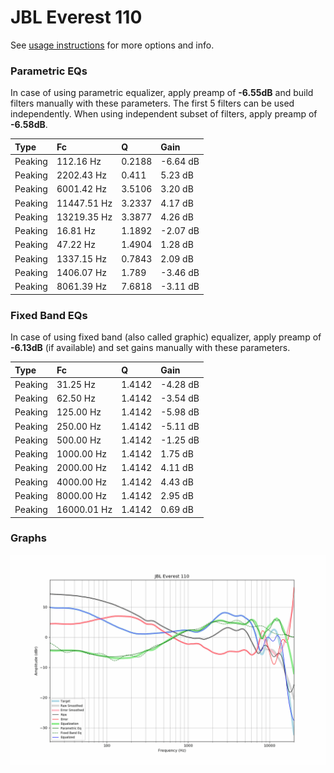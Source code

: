 # JBL Everest 110
See [usage instructions](https://github.com/jaakkopasanen/AutoEq#usage) for more options and info.

### Parametric EQs
In case of using parametric equalizer, apply preamp of **-6.55dB** and build filters manually
with these parameters. The first 5 filters can be used independently.
When using independent subset of filters, apply preamp of **-6.58dB**.

| Type    | Fc          |      Q | Gain     |
|:--------|:------------|:-------|:---------|
| Peaking | 112.16 Hz   | 0.2188 | -6.64 dB |
| Peaking | 2202.43 Hz  | 0.411  | 5.23 dB  |
| Peaking | 6001.42 Hz  | 3.5106 | 3.20 dB  |
| Peaking | 11447.51 Hz | 3.2337 | 4.17 dB  |
| Peaking | 13219.35 Hz | 3.3877 | 4.26 dB  |
| Peaking | 16.81 Hz    | 1.1892 | -2.07 dB |
| Peaking | 47.22 Hz    | 1.4904 | 1.28 dB  |
| Peaking | 1337.15 Hz  | 0.7843 | 2.09 dB  |
| Peaking | 1406.07 Hz  | 1.789  | -3.46 dB |
| Peaking | 8061.39 Hz  | 7.6818 | -3.11 dB |

### Fixed Band EQs
In case of using fixed band (also called graphic) equalizer, apply preamp of **-6.13dB**
(if available) and set gains manually with these parameters.

| Type    | Fc          |      Q | Gain     |
|:--------|:------------|:-------|:---------|
| Peaking | 31.25 Hz    | 1.4142 | -4.28 dB |
| Peaking | 62.50 Hz    | 1.4142 | -3.54 dB |
| Peaking | 125.00 Hz   | 1.4142 | -5.98 dB |
| Peaking | 250.00 Hz   | 1.4142 | -5.11 dB |
| Peaking | 500.00 Hz   | 1.4142 | -1.25 dB |
| Peaking | 1000.00 Hz  | 1.4142 | 1.75 dB  |
| Peaking | 2000.00 Hz  | 1.4142 | 4.11 dB  |
| Peaking | 4000.00 Hz  | 1.4142 | 4.43 dB  |
| Peaking | 8000.00 Hz  | 1.4142 | 2.95 dB  |
| Peaking | 16000.01 Hz | 1.4142 | 0.69 dB  |

### Graphs
![](./JBL%20Everest%20110.png)